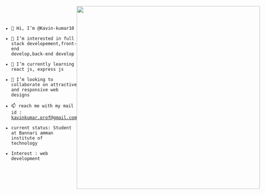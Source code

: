<div style = "display:flex">
<code>
 
- 👋 Hi, I’m @Kavin-kumar10
- 👀 I’m interested in full stack developement,front-end develop,back-end develop
- 🌱 I’m currently learning react js, express js
- 💞️ I’m looking to collaborate on attractive and responsive web designs
- 📫 reach me with my mail id : kavinkumar.prof@gmail.com
- current status: Student at Bannari amman institute of technology
- Interest : web development 
 
</code>
  
 <img src = "https://r7q6w9z6.rocketcdn.me/career/wp-content/uploads/2021/10/Boy-Working-From-Home.gif" height = "500px" width = "500px">

</div>
